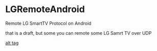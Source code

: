 LGRemoteAndroid
===============

Remote LG SmartTV Protocol on Android

that is a draft, but some you can remote some LG Samrt TV over UDP

[alt tag](https://raw.github.com/sebgghb22/LGRemoteAndroid/master/lgremote.png)
